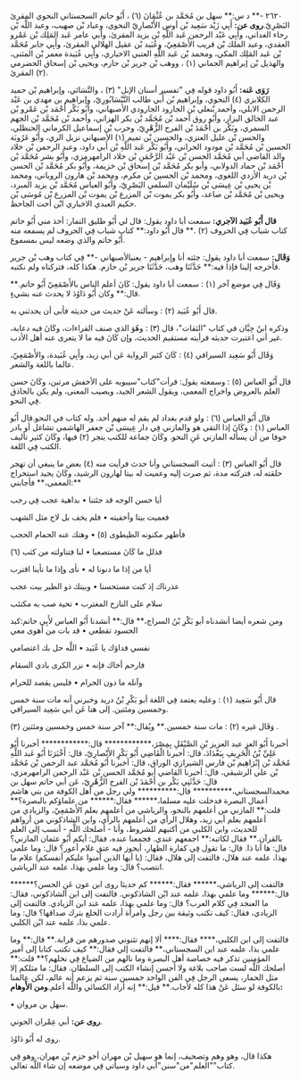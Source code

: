 ٢٦٢٠ -** د س:** سهل بن مُحَمَّد بن عُثْمَانَ (٦) ، أَبُو حاتم السجستاني النحوي المقرئ البَصْرِيّ.**روى عن:** أَبِي زَيْد سَعِيد بْن أوس الأَنْصارِيّ النحوي، وعباد بْن صهيب، وعبد اللَّه بْن رجاء الغداني، وأَبِي عَبْد الرحمن عَبد اللَّهِ بْن يزيد المقرئ، وأبي عامر عَبد المَلِك بْن عَمْرو العقدي، وعبد الملك بْن قريب الأَصْمَعِيّ، وعُبَيد بْن عقيل الهلالي المقرئ، وأَبِي جابر مُحَمَّد بْن عَبد المَلِك المكي، ومحمد بْن عَبد اللَّهِ العتبي الاخباري، وأَبِي عُبَيدة معمر بْن المثنى، والهذيل بْن إبراهيم الجماني (١) ، ووهب بْن جرير بْن حازم، ويحيى بْن إسحاق الحضرمي (٢) المقرئ.

**رَوَى عَنه:** أَبُو داود قوله فِي "تفسير أسنان الإبل" (٣) ، والنَّسَائي، وإبراهيم بْن حميد الكلابزي (٤) النحوي، وإبراهيم بْن أَبي طالب النَّيْسَابُورِيّ، وإبراهيم بن مهدي بن عَبْد الرحمن الابلي، وأحمد بْنعلي بْن الجارود الجارودي الأصبهاني، وأَبُو بَكْر أَحْمَد بْن عَمْرو بْن عبد الخالق البزار، وأَبُو روق أحمد بْن مُحَمَّد بْن بكر الهزاني، وأحمد بْن مُحَمَّد بْن الجهم السمري، وبَكْر بن أَحْمَدَ بْن الفرج الزُّهْرِيّ، وحرب بْن إسماعيل الكرماني الحنظلي، والحسن بْن عليل العنزي، والحسين بْن تميم (١) الأصبهاني نزيل الري، وأَبُو عَرُوبَة الحسين بْن مُحَمَّد بْن مودود الحراني، وأَبُو بَكْر عَبد اللَّهِ بْن أَبي داود، وعبد الرحمن بْن خلاد والد القاضي أبي مُحَمَّد الحسن بْن عَبْد الرَّحْمَنِ بْن خلاد الرامهرمزي، وأَبُو بشر مُحَمَّد بْن أَحْمَد بْن حماد الدولابي، وأبو بكر مُحَمَّد بْن إسحاق بْن خزيمة، وأَبُو بكر مُحَمَّد بْن الحسن بْن دريد الأزدي اللغوي، ومحمد بْن الحسين بْن مكرم، ومحمد بْن هارون الروياني، ومحمد بْن يحيى بْن عِيسَى بْن سُلَيْمان السلمي البَصْرِيّ، وأَبُو العباس مُحَمَّد بْن يزيد المبرد، ويحيى بْن مُحَمَّد بْن صاعد، وأَبُو بكر يموت بْن المزرع بْن يموت بْن المزرع بْن مُوسَى بْن حكيم العبدي الاخباري ابْن أخت الجاحظ.

**قال أَبُو عُبَيد الآجري:** سمعت أبا داود يقول: قال لي أَبُو طليق التمار: أخذ مني أَبُو حاتم كتاب شباب فِي الحروف (٢) .** قال أَبُو داود:** كتاب شباب فِي الحروف لم يسمعه منه أَبُو حاتم والذي وضعه ليس بمسموع.

**وَقَال:** سمعت أبا داود يقول: جئته أنا وإبراهيم - يعنيالأصبهاني -** فِي كتاب وهب بْن جرير فأخرجه إلينا فإذا فيه:** حَدَّثَنَا وهب، حَدَّثَنَا جرير بْن حازم. هكذا كله، فتركناه ولم نكتبه.

وَقَال فِي موضع آخر (١) : سمعت أبا داود يقول: كَانَ أعلم الناس بالأَصْمَعِيّ أَبُو حاتم.** قال:** وكان أَبُو دَاوُدَ لا يحدث عنه بشيءٍ.

قال أَبُو عُبَيد (٢) : وسألته عَنْ حديث من حديثه فأبى أن يحدثني به.

وذكره ابنُ حِبَّان في كتاب "الثقات"، قال (٣) : وهُوَ الذي صنف القراءات، وكَانَ فيه دعابة، غير أني اعتبرت حديثه فرأيته مستقيم الحديث، وإن كَانَ فيه ما لا يتعرى عنه أهل الأدب.

وَقَال أَبُو سَعِيد السيرافي (٤) : كَانَ كثير الرواية عَن أبي زيد، وأَبِي عُبَيدة، والأَصْمَعِيّ، عالما باللغة والشعر.

قال أَبُو العباس (٥) : وسمعته يقول: قرأت"كتاب"سيبويه على الأخفش مرتين، وكَانَ حسن العلم بالعروض واخراج المعمى، ويقول الشعر الجيد، ويصيب المعنى، ولم يكن بالحاذق فِي النحو.

قال أَبُو العباس (٦) : ولو قدم بغداد لم يقم له منهم أحد. وله كتاب في النحو.قال أَبُو العباس (١) : وكَانَ إذا التقى هو والمازني فِي دار عِيسَى بْن جعفر الهاشمي تشاغل أو بادر خوفا من أن يسأله المازني عَنِ النحو. وكَانَ جماعة للكتب يتجر (٢) فيها، وكَانَ كثير تأليف الكتب فِي اللغة.

قال أَبُو العباس (٣) : أتيت السجستاني وأنا حدث فرأيت منه (٤) بعض ما ينبغي أن تهجر حلقته له، فتركته مدة، ثم صرت إليه وعميت له بيتا لهارون الرشيد، وكَانَ يجيد استخراج المعمى،** فأجابني:**

أيا حسن الوجه قد جئتنا • بداهية عجب فِي رجب

فعميت بيتا وأخفيته • فلم يخف بل لاح مثل الشهب

فأظهر مكنونه الطيطوى (٥) • وهتك عنه الحمام الحجب

فذلل ما كَانَ مستصعبا • لنا فتناولته من كثب (٦)

أيا من إذا ما دنونا له • نأى وإذا ما نأينا اقترب

عذرناك إذ كنت مستحسنا • وبيتك ذو الطير بيت عجب

سلام على النازح المغترب • تحية صب به مكتئب

ومن شعره أيضا أنشدناه أبو بَكْرِ بْنُ السراج،** قال:** أنشدنا أَبُو العباس لأَبِي حاتم:كبد الحسود تقطعي • قد بات من أهوى معي

نفسي فداؤك يا عُبَيد • اللَّه حل بك اعتصامي

فارحم أخاك فإنه • نزر الكرى بادي السقام

وآنله ما دون الحرام • فليس يقصد للحرام

قال أَبُو سَعِيد (١) : وعليه يعتمد فِي اللغة أبو بَكْرِ بْنُ دريد وخبرني أنه مات سنة خمس وخمسين ومئتين. إلى هنا عَن أبي سَعِيد السيرافي.

وَقَال غيره (٢) : مات سنة خمسين.** ويُقال:** آخر سنة خمس وخمسين ومئتين (٣) .

أخبرنا أَبُو العز عبد العزيز بْنِ الصَّيْقَلِ بِمِصْرَ،************ قال:************ أخبرنا أَبُو عَلِيِّ بْنُ الْخَرِيفِ بِبَغْدَادَ، قال: أخبرنا الْقَاضِي أَبُو بَكْرٍ الأَنْصارِيّ، قال: أَخْبَرَنَا أَبُو عَبد اللَّهِ مُحَمَّد بْن إِبْرَاهِيم بْن فارس الشيرازي الوراق، قال: أخبرنا أَبُو مُحَمَّد عبد الرحمن بْن مُحَمَّد بْن علي الرشيقي، قال: أخبرنا القاضي أبو مُحَمَّد الحسن بْن عَبْد الرحمن الرامهرمزي، قال: حَدَّثَنِي بَكْر بن أَحْمَدَ بْن الفرج الزُّهْرِيّ، عَن أبي حاتم سهل بن محمدالسجستاني،********** قال:********** ولي رجل من أهل الكوفة من بني هاشم أعمال البصرة فدخلت عليه مسلما،****** فقال:****** من علماؤكم بالبصرة؟** قلت:** المازني من أعلمهم بالنحو، والرياشي من أعلمهم بعلم الأَصْمَعِيّ، والزيادي من أعلمهم بعلم أبي زيد، وهلال الرأي من أعلمهم بالرأي، وابن الشاذكوني من أرواهم للحديث، وابن الكلبي من أكتبهم للشروط، وأنا - أصلحك اللَّه - أنسب إلى العلم بالقرآن.** فقال لكاتبه:** اجمعهم عندي. فجمعنا عنده، فقال: أيكم أَبُو عثمان المازني؟ قال: ها أنا ذا. قال: ما تقول فِي كفارة الظهار، أيجوز فيه عتق غلام أعور؟ قال: وما علمي بهذا، علمه عند هلال، فالتفت إلى هلال، فقال: (يا أيها الذين آمنوا عليكم أنفسكم) علام ما انتصب؟ قال: وما علمي بهذا، علمه عند الرياشي.

فالتفت إلى الرياشي،****** فقال:****** كم حديثا روى ابن عون عَنِ الحسن؟****** قال:****** وما علمي بهذا، علمه عند ابْن الشاذكوني. فالتفت إلى ابن الشاذكوني، فقال: ما العنجد فِي كلام العرب؟ قال: وما علمي بهذا، علمه عند ابن الزيادي. فالتفت إلى الزيادي، فقال: كيف تكتب وثيقة بين رجل وامرأة أرادت الخلع بترك صداقها؟ قال: وما علمي بذا، علمه عند ابْن الكلبي.

فالتفت إلى ابن الكلبي،**** فقال:**** ألا إنهم تثنوني صدورهم من قرابة.** قال:** وما علمي بذا، علمه عند ابن السجستاني،** فالتفت إلي فقال:** كيف تكتب كتابا إلى أمير المؤمنين تذكر فيه خصاصة أهل البصرة وما نالهم من الضياع فِي نخلهم؟** قلت:** أصلحك اللَّه لست صاحب بلاغة ولا أحسن إنشاء الكتب إلى السلطان. فقال: ما مثلكم إلا مثل الحمار، يسعى الرجل فِي الفن الواحد خمسين سنة ثم يزعم أنه عالم، لكن عالمنا بالكوفة لو سئل عَنْ هذا كله لأجاب.** قيل:** إنه أراد الكسائي واللَّه أعلم.**ومن الأَوهام:**

• سهل بن مروان.

**روى عن:** أبي عِمْران الجوني.

روى له أَبُو دَاوُدَ.

هكذا قال، وهو وهم وتصحيف، إنما هو سهيل بْن مهران أخو حزم بْن مهران، وهو فِي كتاب""العلم"من"سنن"أبي داود وسيأتي فِي موضعه إن شاء اللَّه تعالى.